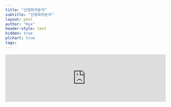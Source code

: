 ```yaml
---
title: "선형회귀분석"
subtitle: "선형회귀분석"
layout: post
author: "Hux"
header-style: text
hidden: true
plchart: true
tags:
---
```


<iframe 
  id="chart"
  src="https://blog.naver.com/PostView.naver?blogId=paperfactor_ceo&logNo=222212441873&categoryNo=12&parentCategoryNo=0&viewDate=&currentPage=2&postListTopCurrentPage=&from=postList&userTopListOpen=true&userTopListCount=5&userTopListManageOpen=false&userTopListCurrentPage=2"
  frameborder="0" 
  scrolling="no" 
  style="width: 100%">
</iframe>
